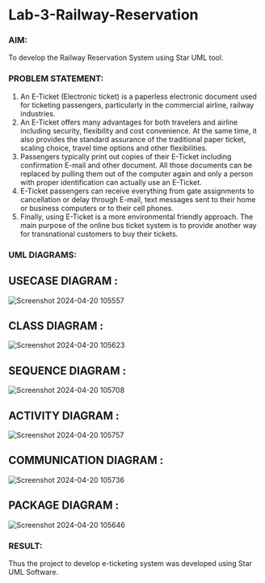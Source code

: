 # Lab-3-Railway-Reservation

### AIM:
To develop the Railway Reservation System using Star UML tool.
### PROBLEM STATEMENT:
1. An E-Ticket (Electronic ticket) is a paperless electronic document used for ticketing
passengers, particularly in the commercial airline, railway industries.
2. An E-Ticket offers many advantages for both travelers and airline including security,
flexibility and cost convenience. At the same time, it also provides the standard assurance of
the traditional paper ticket, scaling choice, travel time options and other flexibilities.
3. Passengers typically print out copies of their E-Ticket including confirmation E-mail
and other document. All those documents can be replaced by pulling them out of the computer
again and only a person with proper identification can actually use an E-Ticket.
4. E-Ticket passengers can receive everything from gate assignments to cancellation or
delay through E-mail, text messages sent to their home or business computers or to their cell
phones.
5. Finally, using E-Ticket is a more environmental friendly approach. The main purpose
of the online bus ticket system is to provide another way for transnational customers to buy
their tickets.
### UML DIAGRAMS:
## USECASE DIAGRAM :
![Screenshot 2024-04-20 105557](https://github.com/23001818/Lab-3-Railway-Reservation/assets/140035234/1321dc1e-e23e-42d2-b5cc-99cf07f5fca6)


## CLASS DIAGRAM :
![Screenshot 2024-04-20 105623](https://github.com/23003324/Lab-3-Railway-Reservation/assets/140035234/2bd569a9-1bf1-4181-ac57-6721911f05bd)


## SEQUENCE DIAGRAM :
![Screenshot 2024-04-20 105708](https://github.com/23003324/Lab-3-Railway-Reservation/assets/140035234/acea43f9-5600-4ac7-9f79-555b988efa55)


## ACTIVITY DIAGRAM :
![Screenshot 2024-04-20 105757](https://github.com/23003324/Lab-3-Railway-Reservation/assets/140035234/2831b97f-2c1e-434e-a692-95f36bf894c2)


## COMMUNICATION DIAGRAM :
![Screenshot 2024-04-20 105736](https://github.com/23003324/Lab-3-Railway-Reservation/assets/140035234/5b4c9410-730d-4fbf-b35b-9b75b4062f30)


## PACKAGE DIAGRAM :
![Screenshot 2024-04-20 105646](https://github.com/23003324/Lab-3-Railway-Reservation/assets/140035234/3d960d97-d8ae-4e39-a46a-2fcde627201e)





### RESULT:
Thus the project to develop e-ticketing system was developed using Star UML Software.
